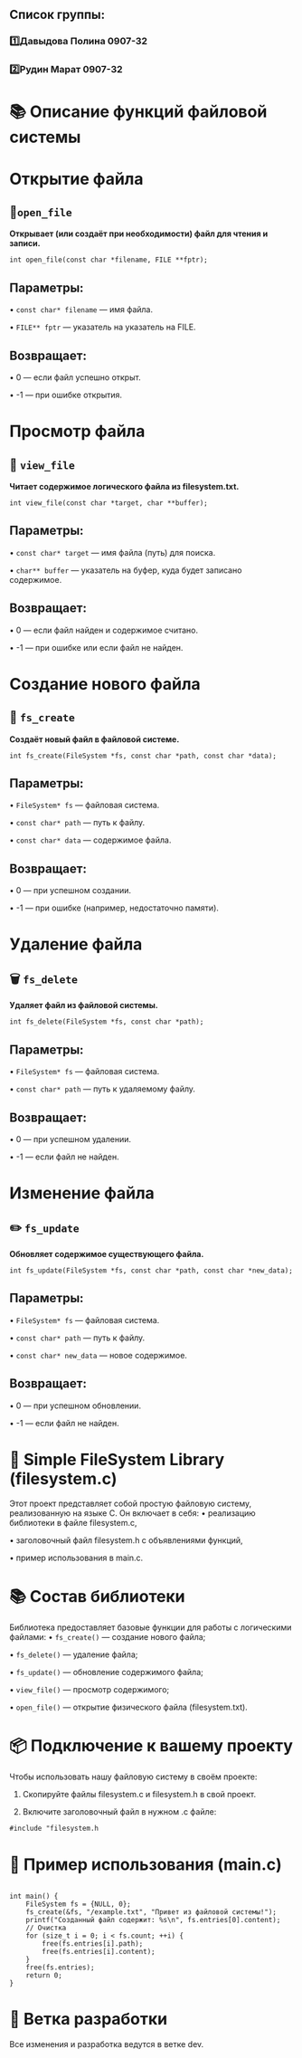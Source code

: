 ## Список группы:
### 1️⃣Давыдова Полина 0907-32
### 2️⃣Рудин Марат 0907-32

# 📚 Описание функций файловой системы
# Открытие файла
## 📂`open_file`
**Открывает (или создаёт при необходимости) файл для чтения и записи.**

`int open_file(const char *filename, FILE **fptr);`

## Параметры:
 • `const char* filename` — имя файла.
 
 • `FILE** fptr` — указатель на указатель на FILE.

## Возвращает:
 • 0 — если файл успешно открыт.
 
 • -1 — при ошибке открытия.

 
# Просмотр файла
## 👀 `view_file`
**Читает содержимое логического файла из filesystem.txt.**

`int view_file(const char *target, char **buffer);`

## Параметры:
 • `const char* target` — имя файла (путь) для поиска.
 
 • `char** buffer` — указатель на буфер, куда будет записано содержимое.

## Возвращает:
 • 0 — если файл найден и содержимое считано.
 
 • -1 — при ошибке или если файл не найден.


 # Создание нового файла
## 📁 `fs_create`
**Создаёт новый файл в файловой системе.**

`int fs_create(FileSystem *fs, const char *path, const char *data);`

## Параметры:
 • `FileSystem* fs` — файловая система.
 
 • `const char* path` — путь к файлу.
 
 • `const char* data` — содержимое файла.

## Возвращает:
 • 0 — при успешном создании.
 
 • -1 — при ошибке (например, недостаточно памяти).


# Удаление файла
## 🗑️ `fs_delete`
**Удаляет файл из файловой системы.**

`int fs_delete(FileSystem *fs, const char *path);`

## Параметры:
 • `FileSystem* fs` — файловая система.
 
 • `const char* path` — путь к удаляемому файлу.

## Возвращает:
 • 0 — при успешном удалении.
 
 • -1 — если файл не найден.


# Изменение файла
## ✏️ `fs_update`
**Обновляет содержимое существующего файла.**

`int fs_update(FileSystem *fs, const char *path, const char *new_data);`

## Параметры:
 • `FileSystem* fs` — файловая система.
 
 • `const char* path` — путь к файлу.
 
 • `const char* new_data` — новое содержимое.

## Возвращает:
 • 0 — при успешном обновлении.
 
 • -1 — если файл не найден.


# 📁 Simple FileSystem Library (filesystem.c)
Этот проект представляет собой простую файловую систему, реализованную на языке C. Он включает в себя:
 • реализацию библиотеки в файле filesystem.c,
 
 • заголовочный файл filesystem.h с объявлениями функций,
 
 • пример использования в main.c.


 # 📚 Состав библиотеки
 Библиотека предоставляет базовые функции для работы с логическими файлами:
 • `fs_create()` — создание нового файла;
 
 • `fs_delete()` — удаление файла;
 
 • `fs_update()` — обновление содержимого файла;
 
 • `view_file()` — просмотр содержимого;
 
 • `open_file()` — открытие физического файла (filesystem.txt).


 # 📦 Подключение к вашему проекту
 Чтобы использовать нашу файловую систему в своём проекте:
 1. Скопируйте файлы filesystem.c и filesystem.h в свой проект.
 
 2. Включите заголовочный файл в нужном .c файле:

 `#include "filesystem.h`


# 🧪 Пример использования (main.c)

```#include "filesystem.h"

int main() {
    FileSystem fs = {NULL, 0};
    fs_create(&fs, "/example.txt", "Привет из файловой системы!");
    printf("Созданный файл содержит: %s\n", fs.entries[0].content);
    // Очистка
    for (size_t i = 0; i < fs.count; ++i) {
        free(fs.entries[i].path);
        free(fs.entries[i].content);
    }
    free(fs.entries);
    return 0;
}
```

# 📂 Ветка разработки
Все изменения и разработка ведутся в ветке dev.


